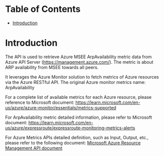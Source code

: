 # Table of Contents
- [Introduction](#introduction)


# Introduction <a name="introduction"></a>
The API is used to retrieve Azure MSEE ArpAvailability metric data from Azure API Server (https://management.azure.com/). The metric is about ARP availability from MSEE towards all peers.



It leverages the Azure Monitor solution to fetch metrics of Azure resources via the Azure RESTful API. The original Azure monitor metrics name: ArpAvailability



For a complete list of available metrics for each Azure resource, please reference to Microsoft document: https://learn.microsoft.com/en-us/azure/azure-monitor/essentials/metrics-supported

For ArpAvailability metric detailed information, please refer to Microsoft document: https://learn.microsoft.com/en-us/azure/expressroute/expressroute-monitoring-metrics-alerts

For Azure Metrics APIs detailed definition, such as Input, Output, etc., please refer to the following document:
[Microsoft Azure Resource Management API document](https://learn.microsoft.com/en-us/rest/api/monitor/metrics/list?view=rest-monitor-2023-10-01&tabs=HTTP)
